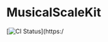 # MusicalScaleKit

[![CI Status](http://img.shields.io/travis/muukii/MusicalScaleKit.svg?style=flat)](https:/